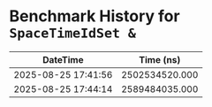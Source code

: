 # Benchmark History for `SpaceTimeIdSet &`

| DateTime | Time (ns) |
|----------|----------|
| 2025-08-25 17:41:56 | 2502534520.000 |
| 2025-08-25 17:44:14 | 2589484035.000 |
